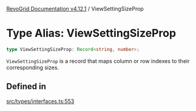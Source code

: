 [RevoGrid Documentation v4.12.1](README.md) / ViewSettingSizeProp

# Type Alias: ViewSettingSizeProp

```ts
type ViewSettingSizeProp: Record<string, number>;
```

`ViewSettingSizeProp` is a record that maps column or row indexes to their
corresponding sizes.

## Defined in

[src/types/interfaces.ts:553](https://github.com/revolist/revogrid/blob/d509c0063a76a472726c991b21f1c163442771b4/src/types/interfaces.ts#L553)

